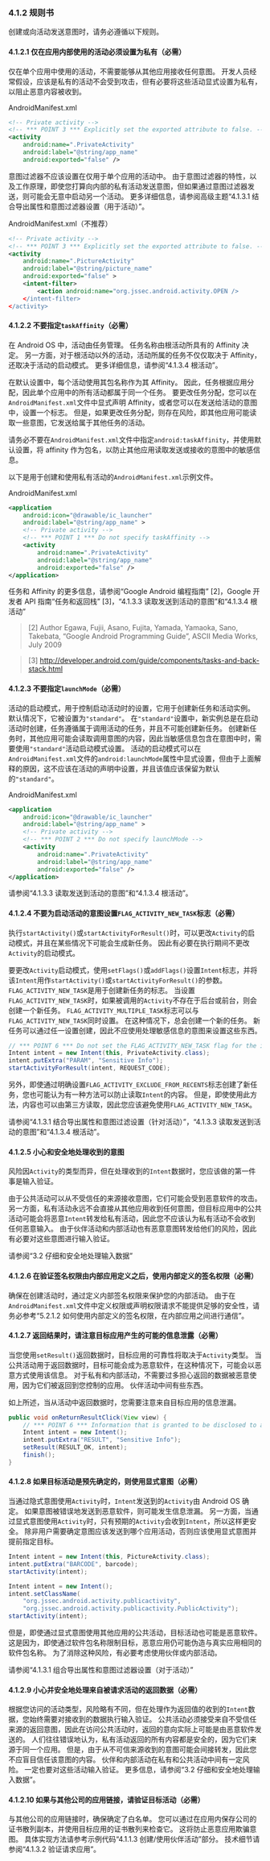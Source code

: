 ### 4.1.2 规则书

创建或向活动发送意图时，请务必遵循以下规则。

#### 4.1.2.1 仅在应用内部使用的活动必须设置为私有（必需）

仅在单个应用中使用的活动，不需要能够从其他应用接收任何意图。 开发人员经常假设，应该是私有的活动不会受到攻击，但有必要将这些活动显式设置为私有，以阻止恶意内容被收到。

AndroidManifest.xml

```xml
<!-- Private activity -->
<!-- *** POINT 3 *** Explicitly set the exported attribute to false. -->
<activity
    android:name=".PrivateActivity"
    android:label="@string/app_name"
    android:exported="false" />
```



意图过滤器不应该设置在仅用于单个应用的活动中。 由于意图过滤器的特性，以及工作原理，即使您打算向内部的私有活动发送意图，但如果通过意图过滤器发送，则可能会无意中启动另一个活动。 更多详细信息，请参阅高级主题“4.1.3.1 结合导出属性和意图过滤器设置（用于活动）”。

AndroidManifest.xml（不推荐）

```xml
<!-- Private activity -->
<!-- *** POINT 3 *** Explicitly set the exported attribute to false. -->
<activity
    android:name=".PictureActivity"
    android:label="@string/picture_name"
    android:exported="false" >
    <intent-filter>
        <action android:name="org.jssec.android.activity.OPEN />
    </intent-filter>
</activity>
```

#### 4.1.2.2 不要指定`taskAffinity`（必需）

在 Android OS 中，活动由任务管理。 任务名称由根活动所具有的 Affinity 决定。 另一方面，对于根活动以外的活动，活动所属的任务不仅仅取决于 Affinity，还取决于活动的启动模式。 更多详细信息，请参阅“4.1.3.4 根活动”。 

在默认设置中，每个活动使用其包名称作为其 Affinity。 因此，任务根据应用分配，因此单个应用中的所有活动都属于同一个任务。 要更改任务分配，您可以在`AndroidManifest.xml`文件中显式声明 Affinity，或者您可以在发送给活动的意图中，设置一个标志。 但是，如果更改任务分配，则存在风险，即其他应用可能读取一些意图，它发送给属于其他任务的活动。

请务必不要在`AndroidManifest.xml`文件中指定`android:taskAffinity`，并使用默认设置，将 affinity  作为包名，以防止其他应用读取发送或接收的意图中的敏感信息。

以下是用于创建和使用私有活动的`AndroidManifest.xml`示例文件。

AndroidManifest.xml

```xml
<application
    android:icon="@drawable/ic_launcher"
    android:label="@string/app_name" >
    <!-- Private activity -->
    <!-- *** POINT 1 *** Do not specify taskAffinity -->
    <activity
        android:name=".PrivateActivity"
        android:label="@string/app_name"
        android:exported="false" />
</application>
```

任务和 Affinity 的更多信息，请参阅“Google Android 编程指南” [2]，Google 开发者 API 指南“任务和返回栈” [3]，“4.1.3.3 读取发送到活动的意图”和“4.1.3.4 根活动”

> [2] Author Egawa, Fujii, Asano, Fujita, Yamada, Yamaoka, Sano, Takebata, “Google Android Programming
Guide”, ASCII Media Works, July 2009

> [3] http://developer.android.com/guide/components/tasks-and-back-stack.html

#### 4.1.2.3 不要指定`launchMode`（必需）

活动的启动模式，用于控制启动活动时的设置，它用于创建新任务和活动实例。 默认情况下，它被设置为`"standard"`。 在`"standard"`设置中，新实例总是在启动活动时创建，任务遵循属于调用活动的任务，并且不可能创建新任务。 创建新任务时，其他应用可能会读取调用意图的内容，因此当敏感信息包含在意图中时，需要使用`"standard"`活动启动模式设置。 活动的启动模式可以在`AndroidManifest.xml`文件的`android:launchMode`属性中显式设置，但由于上面解释的原因，这不应该在活动的声明中设置，并且该值应该保留为默认的`"standard"`。

AndroidManifest.xml

```xml
<application
    android:icon="@drawable/ic_launcher"
    android:label="@string/app_name" >
    <!-- Private activity -->
    <!-- *** POINT 2 *** Do not specify launchMode -->
    <activity
        android:name=".PrivateActivity"
        android:label="@string/app_name"
        android:exported="false" />
</application>
```

请参阅“4.1.3.3 读取发送到活动的意图”和“4.1.3.4 根活动”。

#### 4.1.2.4 不要为启动活动的意图设置`FLAG_ACTIVITY_NEW_TASK`标志（必需）

执行`startActivity()`或`startActivityForResult()`时，可以更改`Activity`的启动模式，并且在某些情况下可能会生成新任务。 因此有必要在执行期间不更改`Activity`的启动模式。 

要更改`Activity`启动模式，使用`setFlags()`或`addFlags()`设置`Intent`标志，并将该`Intent`用作`startActivity()`或`startActivityForResult()`的参数。 `FLAG_ACTIVITY_NEW_TASK`是用于创建新任务的标志。 当设置`FLAG_ACTIVITY_NEW_TASK`时，如果被调用的`Activity`不存在于后台或前台，则会创建一个新任务。 `FLAG_ACTIVITY_MULTIPLE_TASK`标志可以与`FLAG_ACTIVITY_NEW_TASK`同时设置。 在这种情况下，总会创建一个新的任务。 新任务可以通过任一设置创建，因此不应使用处理敏感信息的意图来设置这些东西。

```java
// *** POINT 6 *** Do not set the FLAG_ACTIVITY_NEW_TASK flag for the intent to start an activity.
Intent intent = new Intent(this, PrivateActivity.class);
intent.putExtra("PARAM", "Sensitive Info");
startActivityForResult(intent, REQUEST_CODE);
```

另外，即使通过明确设置`FLAG_ACTIVITY_EXCLUDE_FROM_RECENTS`标志创建了新任务，您也可能认为有一种方法可以防止读取`Intent`的内容。 但是，即使使用此方法，内容也可以由第三方读取，因此您应该避免使用`FLAG_ACTIVITY_NEW_TASK`。 

请参阅“4.1.3.1 结合导出属性和意图过滤设置（针对活动）”，“4.1.3.3 读取发送到活动的意图”和“4.1.3.4 根活动”。

#### 4.1.2.5 小心和安全地处理收到的意图

风险因`Activity`的类型而异，但在处理收到的`Intent`数据时，您应该做的第一件事是输入验证。 

由于公共活动可以从不受信任的来源接收意图，它们可能会受到恶意软件的攻击。 另一方面，私有活动永远不会直接从其他应用收到任何意图，但目标应用中的公共活动可能会将恶意`Intent`转发给私有活动，因此您不应该认为私有活动不会收到任何恶意输入。 由于伙伴活动和内部活动也有恶意意图转发给他们的风险，因此有必要对这些意图进行输入验证。 

请参阅“3.2 仔细和安全地处理输入数据”

#### 4.1.2.6 在验证签名权限由内部应用定义之后，使用内部定义的签名权限（必需）

确保在创建活动时，通过定义内部签名权限来保护您的内部活动。 由于在`AndroidManifest.xml`文件中定义权限或声明权限请求不能提供足够的安全性，请务必参考“5.2.1.2 如何使用内部定义的签名权限，在内部应用之间进行通信”。

#### 4.1.2.7 返回结果时，请注意目标应用产生的可能的信息泄露（必需）

当您使用`setResult()`返回数据时，目标应用的可靠性将取决于`Activity`类型。 当公共活动用于返回数据时，目标可能会成为恶意软件，在这种情况下，可能会以恶意方式使用该信息。 对于私有和内部活动，不需要过多担心返回的数据被恶意使用，因为它们被返回到您控制的应用。 伙伴活动中间有些东西。 

如上所述，当从活动中返回数据时，您需要注意来自目标应用的信息泄漏。

```java
public void onReturnResultClick(View view) {
    // *** POINT 6 *** Information that is granted to be disclosed to a partner application can be returned.
    Intent intent = new Intent();
    intent.putExtra("RESULT", "Sensitive Info");
    setResult(RESULT_OK, intent);
    finish();
}
```

#### 4.1.2.8 如果目标活动是预先确定的，则使用显式意图（必需）

当通过隐式意图使用`Activity`时，`Intent`发送到的`Activity`由 Android OS 确定。 如果意图被错误地发送到恶意软件，则可能发生信息泄漏。 另一方面，当通过显式意图使用`Activity`时，只有预期的`Activity`会收到`Intent`，所以这样更安全。 除非用户需要确定意图应该发送到哪个应用活动，否则应该使用显式意图并提前指定目标。

```java
Intent intent = new Intent(this, PictureActivity.class);
intent.putExtra("BARCODE", barcode);
startActivity(intent);
```


```java
Intent intent = new Intent();
intent.setClassName(
    "org.jssec.android.activity.publicactivity",
    "org.jssec.android.activity.publicactivity.PublicActivity");
startActivity(intent);
```

但是，即使通过显式意图使用其他应用的公共活动，目标活动也可能是恶意软件。 这是因为，即使通过软件包名称限制目标，恶意应用仍可能伪造与真实应用相同的软件包名称。 为了消除这种风险，有必要考虑使用伙伴或内部活动。 

请参阅“4.1.3.1 组合导出属性和意图过滤器设置（对于活动）”


#### 4.1.2.9 小心并安全地处理来自被请求活动的返回数据（必需）

根据您访问的活动类型，风险略有不同，但在处理作为返回值的收到的`Intent`数据，您始终需要对接收到的数据执行输入验证。 公共活动必须接受来自不受信任来源的返回意图，因此在访问公共活动时，返回的意向实际上可能是由恶意软件发送的。 人们往往错误地认为，私有活动返回的所有内容都是安全的，因为它们来源于同一个应用。 但是，由于从不可信来源收到的意图可能会间接转发，因此您不应盲目信任该意图的内容。 伙伴和内部活动在私有和公共活动中间有一定风险。 一定也要对这些活动输入验证。 更多信息，请参阅“3.2 仔细和安全地处理输入数据”。

#### 4.1.2.10 如果与其他公司的应用链接，请验证目标活动（必需）

与其他公司的应用链接时，确保确定了白名单。 您可以通过在应用内保存公司的证书散列副本，并使用目标应用的证书散列来检查它。 这将防止恶意应用欺骗意图。 具体实现方法请参考示例代码“4.1.1.3 创建/使用伙伴活动”部分。 技术细节请参阅“4.1.3.2 验证请求应用”。

